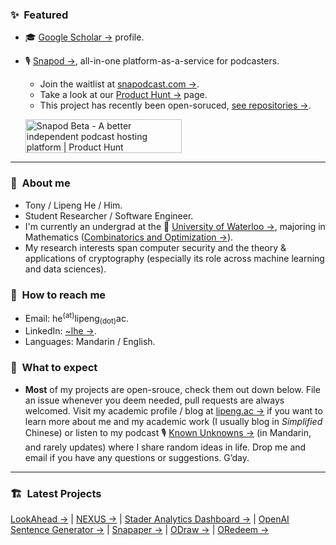 ### :sparkles:&nbsp; Featured
- :mortar_board: [Google Scholar →](https://scholar.google.com/citations?user=6yFlE_sAAAAJ) profile.
- :studio_microphone: [Snapod →](https://www.snapodcast.com), all-in-one platform-as-a-service for podcasters.
  - Join the waitlist at [snapodcast.com →](https://www.snapodcast.com).
  - Take a look at our [Product Hunt →](https://www.producthunt.com/posts/snapod-beta) page.
  - This project has recently been open-soruced, [see repositories →](https://github.com/Snapodcast).

  <a href="https://www.producthunt.com/posts/snapod-beta?utm_source=badge-featured&utm_medium=badge&utm_souce=badge-snapod-beta" target="_blank"><img src="https://api.producthunt.com/widgets/embed-image/v1/featured.svg?post_id=295290&theme=light" alt="Snapod Beta - A better independent podcast hosting platform | Product Hunt" style="width: 250px; height: 54px;" width="250" height="54" /></a>

---

### :raising_hand:&nbsp; About me
- Tony / Lipeng He / Him.
- Student Researcher / Software Engineer.
- I'm currently an undergrad at the :school:&nbsp;[University of Waterloo →](https://uwaterloo.ca), majoring in Mathematics ([Combinatorics and Optimization →](https://uwaterloo.ca/combinatorics-and-optimization)).
- My research interests span computer security and the theory & applications of cryptography (especially its role across machine learning and data sciences).


### :information_desk_person:&nbsp; How to reach me
- Email: he<sup>(at)</sup>lipeng<sub>(dot)</sub>ac.
- LinkedIn: [~lhe →](https://www.linkedin.com/in/~lhe).
- Languages: Mandarin / English.


### :no_good:&nbsp; What to expect
- **Most** of my projects are open-srouce, check them out down below. File an issue whenever you deem needed, pull requests are always welcomed. Visit my academic profile / blog at [lipeng.ac →](https://lipeng.ac) if you want to learn more about me and my academic work (I usually blog in *Simplified* Chinese) or listen to my podcast :studio_microphone:&nbsp;[Known Unknowns →](https://kukfm.com) (in Mandarin, and rarely updates) where I share random ideas in life. Drop me and email if you have any questions or suggestions. G’day.

---

### :building_construction:&nbsp; Latest Projects
[LookAhead →](https://github.com/zju-abclab/LookAhead) | [NEXUS →](https://github.com/zju-abclab/NEXUS) | [Stader Analytics Dashboard →](https://github.com/ttttonyhe/stader-graph-dashboard) | [OpenAI Sentence Generator →](https://github.com/ttttonyhe/openai-sentence-generator) | [Snapaper →](https://github.com/Snapaper) | [ODraw →](https://github.com/ttttonyhe/odraw) | [ORedeem →](https://github.com/ttttonyhe/oredeem-nodejs)
